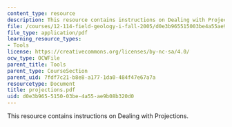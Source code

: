 ```yaml
---
content_type: resource
description: This resource contains instructions on Dealing with Projections.
file: /courses/12-114-field-geology-i-fall-2005/d0e3b965515003be4a55ae9b08b320d0_projections.pdf
file_type: application/pdf
learning_resource_types:
- Tools
license: https://creativecommons.org/licenses/by-nc-sa/4.0/
ocw_type: OCWFile
parent_title: Tools
parent_type: CourseSection
parent_uid: 7fdf7c21-b8e8-a177-1da0-484f47e67a7a
resourcetype: Document
title: projections.pdf
uid: d0e3b965-5150-03be-4a55-ae9b08b320d0
---
```

This resource contains instructions on Dealing with Projections.